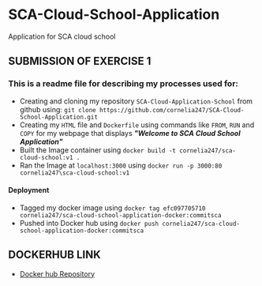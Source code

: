 # SCA-Cloud-School-Application
Application for SCA cloud school
## SUBMISSION OF EXERCISE 1

### This is a readme file for describing my processes used for:
* Creating and cloning my repository `SCA-Cloud-Application-School` from github using:
`git clone https://github.com/cornelia247/SCA-Cloud-School-Application.git`
* Creating my `HTML` file and `Dockerfile` using commands like `FROM`, `RUN` and `COPY` for my webpage that displays ___"Welcome to SCA Cloud School Application"___ 
* Built the Image container using `docker build -t cornelia247/sca-cloud-school:v1 .`
* Ran the Image at `localhost:3000` using `docker run -p 3000:80 cornelia247\sca-cloud-school:v1`

#### Deployment
* Tagged my docker image using `docker tag efc097705710 cornelia247/sca-cloud-school-application-docker:commitsca`
* Pushed into Docker hub using `docker push cornelia247/sca-cloud-school-application-docker:commitsca`

## DOCKERHUB LINK
* [Docker hub Repository](https://hub.docker.com/repository/docker/cornelia247/sca-cloud-school-application-docker)




